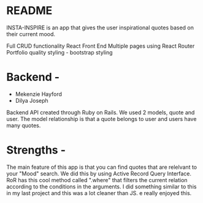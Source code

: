 # README

INSTA-INSPIRE is an app that gives the user inspirational quotes based on their current mood.

Full CRUD functionality
React Front End
Multiple pages using React Router
Portfolio quality styling - bootstrap styling

# Backend - 
* Mekenzie Hayford
* Dilya Joseph

Backend API created through Ruby on Rails.
We used 2 models, quote and user.
The model relationship is that a quote belongs to user and users have many quotes.

# Strengths - 
The main feature of this app is that you can find quotes that are relelvant to your "Mood" search. We did this by using Active Record Query Interface. RoR has this cool method called ".where" that filters the current relation according to the conditions in the arguments. I did something similar to this in my last project and this was a lot cleaner than JS. e really enjoyed this.